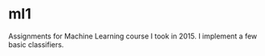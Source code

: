 # ml1
Assignments for Machine Learning course I took in 2015. I implement a few basic classifiers. 

